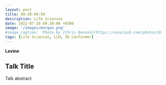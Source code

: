 ```yaml
---
layout: post
title: 09:30-09:50
description: Life Sciences 
date: 2022-07-26 09:30:00 +0300
image: '/images/morgan.png'
#image_caption: 'Photo by [Chris Benson](https://unsplash.com/photos/UFen67VW5rU) on [Unsplash](https://unsplash.com/)'
tags: [Life Sciences, LLM, 3D Conformer]
---
```


**Levine**

## Talk Title
Talk abstract
